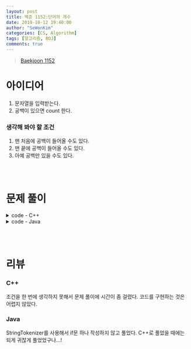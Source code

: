 ```yaml
---
layout: post
title: 백준 1152:단어의 개수
date: 2019-10-12 19:40:00
author: "SeWonKim"
categories: [CS, Algorithm]
tags: [알고리즘, BOJ]
comments: true
---
```


> [Baekjoon 1152](https://www.acmicpc.net/problem/1152)

# 아이디어

1. 문자열을 입력받는다.
2. 공백이 있으면 count 한다.

### 생각해 봐야 할 조건

1. 맨 처음에 공백이 들어올 수도 있다.
2. 맨 끝에 공백이 들어올 수도 있다.
3. 아예 공백만 있을 수도 있다.

&nbsp;  
&nbsp;

# 문제 풀이

<details>
<summary>code - C++</summary>
<div markdown="1">

```cpp
#include <iostream>
#include <string>

using namespace std;

int main(void) {

	string sen;
	getline(cin, sen);

	int count = 0;
	for (int i = 0; i < sen.length(); i++) {

		if (i == 0 && sen[i] == ' ') {
			continue;
		}
		else if (i == sen.length() - 1 && sen[i] == ' ') {
			count++;
			break;
		}
		else if (i == sen.length() - 1 && sen[i] != ' ') {
			count++;
			break;
		}

		if (sen[i] == ' ') {
			count++;
		}
	}

	cout << count << endl;
	return 0;
}
```
</div>
</details>

<details>
<summary>code - Java</summary>
<div markdown="1">

```java
import java.io.BufferedReader;
import java.io.InputStreamReader;
import java.util.StringTokenizer;

public class Main {

	public static void main(String[] args) throws Exception {
		BufferedReader br = new BufferedReader(new InputStreamReader(System.in));
		StringTokenizer st = new StringTokenizer(br.readLine(), " ");
		int count = 0;
		
		
		while(st.hasMoreTokens()) {
			st.nextToken();
			count++;
		}
		System.out.println(count);
	}

}
```
</div>
</details>


&nbsp;  
&nbsp;

# 리뷰

### C++

조건을 한 번에 생각하지 못해서 문제 풀이에 시간이 좀 걸렸다. 코드를 구현하는 것은 어렵지 않았다.

### Java

StringTokenizer를 사용해서 if문 하나 작성하지 않고 풀었다. C++로 풀었을 때에는 되게 귀찮게 풀었었구나...!
